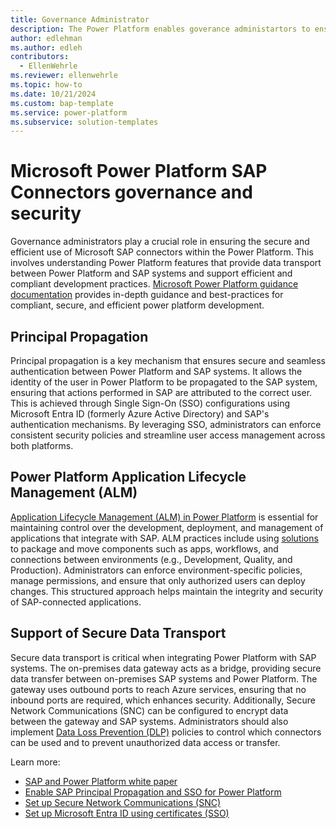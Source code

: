 ```yaml
---
title: Governance Administrator
description: The Power Platform enables goverance administartors to ensure secure and efficient use of the integration of SAP and Power Platform applications. This guide describes features and practices to support security and effecient building of power platform applications integrated with SAP.
author: edlehman
ms.author: edleh
contributors:
  - EllenWehrle
ms.reviewer: ellenwehrle
ms.topic: how-to
ms.date: 10/21/2024
ms.custom: bap-template
ms.service: power-platform
ms.subservice: solution-templates
---
```

# Microsoft Power Platform SAP Connectors governance and security

Governance administrators play a crucial role in ensuring the secure and efficient use of Microsoft SAP connectors within the Power Platform. This involves understanding Power Platform features that provide data transport between Power Platform and SAP systems and support efficient and compliant development practices. [Microsoft Power Platform guidance documentation](/power-platform/guidance/) provides in-depth guidance and best-practices for compliant, secure, and efficient power platform development.

## Principal Propagation

Principal propagation is a key mechanism that ensures secure and seamless authentication between Power Platform and SAP systems. It allows the identity of the user in Power Platform to be propagated to the SAP system, ensuring that actions performed in SAP are attributed to the correct user. This is achieved through Single Sign-On (SSO) configurations using Microsoft Entra ID (formerly Azure Active Directory) and SAP's authentication mechanisms. By leveraging SSO, administrators can enforce consistent security policies and streamline user access management across both platforms.

## Power Platform Application Lifecycle Management (ALM)

[Application Lifecycle Management (ALM) in Power Platform](/power-platform/alm/) is essential for maintaining control over the development, deployment, and management of applications that integrate with SAP. ALM practices include using [solutions](/power-platform/alm/solution-concepts-alm) to package and move components such as apps, workflows, and connections between environments (e.g., Development, Quality, and Production). Administrators can enforce environment-specific policies, manage permissions, and ensure that only authorized users can deploy changes. This structured approach helps maintain the integrity and security of SAP-connected applications.

## Support of Secure Data Transport

Secure data transport is critical when integrating Power Platform with SAP systems. The on-premises data gateway acts as a bridge, providing secure data transfer between on-premises SAP systems and Power Platform. The gateway uses outbound ports to reach Azure services, ensuring that no inbound ports are required, which enhances security. Additionally, Secure Network Communications (SNC) can be configured to encrypt data between the gateway and SAP systems. Administrators should also implement [Data Loss Prevention (DLP)](/power-platform/admin/wp-data-loss-prevention) policies to control which connectors can be used and to prevent unauthorized data access or transfer.

Learn more:
 - [SAP and Power Platform white paper](https://microsoft.sharepoint.com/:w:/t/SAPWhitepaper-HCL/EehB5jAC3_5GpzCy5xopti0B6YbWuy2vlGuNiSralcg4GA?e=UaPhFV)
 - [Enable SAP Principal Propagation and SSO for Power Platform](/azure/sap/workloads/expose-sap-odata-to-power-platform)
 - [Set up Secure Network Communications (SNC)](/power-platform/sap/guides/set-up-secure-network-communications)
 - [Set up Microsoft Entra ID using certificates (SSO)](/power-platform/sap/guides/set-up-microsoft-entra-id-with-certificates)